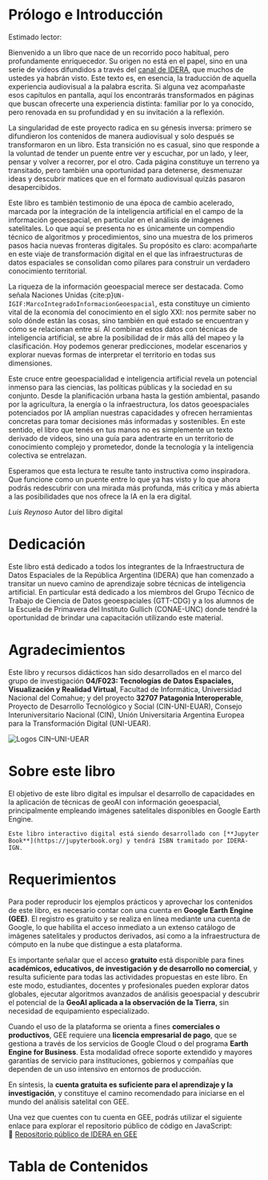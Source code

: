 # Prólogo e Introducción

Estimado lector:

Bienvenido a un libro que nace de un recorrido poco habitual, pero profundamente enriquecedor. Su origen no está en el papel, sino en una serie de videos difundidos a través del [canal de IDERA](https://www.youtube.com/results?search_query=idera+argentina), que muchos de ustedes ya habrán visto. Este texto es, en esencia, la traducción de aquella experiencia audiovisual a la palabra escrita. Si alguna vez acompañaste esos capítulos en pantalla, aquí los encontrarás transformados en páginas que buscan ofrecerte una experiencia distinta: familiar por lo ya conocido, pero renovada en su profundidad y en su invitación a la reflexión.

La singularidad de este proyecto radica en su génesis inversa: primero se difundieron los contenidos de manera audiovisual y solo después se transformaron en un libro. Esta transición no es casual, sino que responde a la voluntad de tender un puente entre ver y escuchar, por un lado, y leer, pensar y volver a recorrer, por el otro. Cada página constituye un terreno ya transitado, pero también una oportunidad para detenerse, desmenuzar ideas y descubrir matices que en el formato audiovisual quizás pasaron desapercibidos.

Este libro es también testimonio de una época de cambio acelerado, marcada por la integración de la inteligencia artificial en el campo de la información geoespacial, en particular en el análisis de imágenes satelitales. Lo que aquí se presenta no es únicamente un compendio técnico de algoritmos y procedimientos, sino una muestra de los primeros pasos hacia nuevas fronteras digitales. Su propósito es claro: acompañarte en este viaje de transformación digital en el que las infraestructuras de datos espaciales se consolidan como pilares para construir un verdadero conocimiento territorial.

La riqueza de la información geoespacial merece ser destacada. Como señala Naciones Unidas {cite:p}`UN-IGIF:MarcoIntegradoInformacionGeoespacial`, esta constituye un cimiento vital de la economía del conocimiento en el siglo XXI: nos permite saber no solo dónde están las cosas, sino también en qué estado se encuentran y cómo se relacionan entre sí. Al combinar estos datos con técnicas de inteligencia artificial, se abre la posibilidad de ir más allá del mapeo y la clasificación. Hoy podemos generar predicciones, modelar escenarios y explorar nuevas formas de interpretar el territorio en todas sus dimensiones.

Este cruce entre geoespacialidad e inteligencia artificial revela un potencial inmenso para las ciencias, las políticas públicas y la sociedad en su conjunto. Desde la planificación urbana hasta la gestión ambiental, pasando por la agricultura, la energía o la infraestructura, los datos geoespaciales potenciados por IA amplían nuestras capacidades y ofrecen herramientas concretas para tomar decisiones más informadas y sostenibles. En este sentido, el libro que tenés en tus manos no es simplemente un texto derivado de videos, sino una guía para adentrarte en un territorio de conocimiento complejo y prometedor, donde la tecnología y la inteligencia colectiva se entrelazan.

Esperamos que esta lectura te resulte tanto instructiva como inspiradora. Que funcione como un puente entre lo que ya has visto y lo que ahora podrás redescubrir con una mirada más profunda, más crítica y más abierta a las posibilidades que nos ofrece la IA en la era digital.

*Luis Reynoso*
Autor del libro digital

# Dedicación

Este libro está dedicado a todos los integrantes de la Infraestructura de Datos Espaciales de la República Argentina (IDERA) que han comenzado a transitar un nuevo camino de aprendizaje sobre técnicas de inteligencia artificial. En particular está dedicado a los miembros del Grupo Técnico de Trabajo de Ciencia de Datos geoespaciales (GTT-CDG) y a los alumnos de la Escuela de Primavera del Instituto Gullich (CONAE-UNC) donde tendré la oportunidad de brindar una capacitación utilizando este material.

# Agradecimientos

Este libro y recursos didácticos han sido desarrollados en el marco del grupo de investigación **04/F023: Tecnologías de Datos Espaciales, Visualización y Realidad Virtual**, Facultad de Informática, Universidad Nacional del Comahue; y del proyecto **32707 Patagonia Interoperable**, Proyecto de Desarrollo Tecnológico y Social (CIN-UNI-EUAR), Consejo Interuniversitario Nacional (CIN), Unión Universitaria Argentina Europea para la Transformación Digital (UNI-UEAR).

![Logos CIN–UNI-UEAR](imagenes/CIN-UNIUEAR.png)

# Sobre este libro

El objetivo de este libro digital es impulsar el desarrollo de capacidades en la aplicación de técnicas de geoAI con información geoespacial, principalmente empleando imágenes satelitales disponibles en Google Earth Engine. 

```{note}
Este libro interactivo digital está siendo desarrollado con [**Jupyter Book**](https://jupyterbook.org) y tendrá ISBN tramitado por IDERA-IGN.
```

# Requerimientos

Para poder reproducir los ejemplos prácticos y aprovechar los contenidos de este libro, es necesario contar con una cuenta en **Google Earth Engine (GEE)**. El registro es gratuito y se realiza en línea mediante una cuenta de Google, lo que habilita el acceso inmediato a un extenso catálogo de imágenes satelitales y productos derivados, así como a la infraestructura de cómputo en la nube que distingue a esta plataforma.

Es importante señalar que el acceso **gratuito** está disponible para fines **académicos, educativos, de investigación y de desarrollo no comercial**, y resulta suficiente para todas las actividades propuestas en este libro. En este modo, estudiantes, docentes y profesionales pueden explorar datos globales, ejecutar algoritmos avanzados de análisis geoespacial y descubrir el potencial de la **GeoAI aplicada a la observación de la Tierra**, sin necesidad de equipamiento especializado.

Cuando el uso de la plataforma se orienta a fines **comerciales o productivos**, GEE requiere una **licencia empresarial de pago**, que se gestiona a través de los servicios de Google Cloud o del programa **Earth Engine for Business**. Esta modalidad ofrece soporte extendido y mayores garantías de servicio para instituciones, gobiernos y compañías que dependen de un uso intensivo en entornos de producción.

En síntesis, la **cuenta gratuita es suficiente para el aprendizaje y la investigación**, y constituye el camino recomendado para iniciarse en el mundo del análisis satelital con GEE.

Una vez que cuentes con tu cuenta en GEE, podrás utilizar el siguiente enlace para explorar el repositorio público de código en JavaScript:  
🔗 [Repositorio público de IDERA en GEE](https://code.earthengine.google.com/?accept_repo=users%2Fcdg-idera%2Fgee)


# Tabla de Contenidos

```{tableofcontents}
```